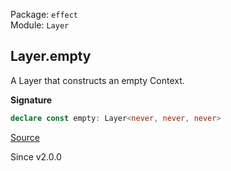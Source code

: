 Package: `effect`<br />
Module: `Layer`<br />

## Layer.empty

A Layer that constructs an empty Context.

**Signature**

```ts
declare const empty: Layer<never, never, never>
```

[Source](https://github.com/Effect-TS/effect/tree/main/packages/effect/src/Layer.ts#L317)

Since v2.0.0